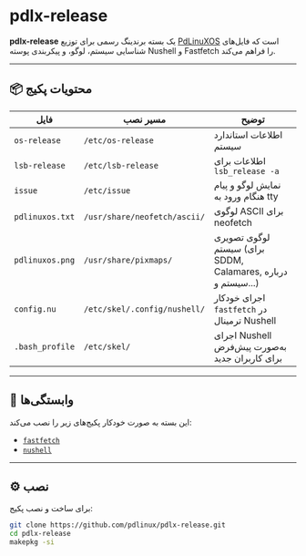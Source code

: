 # pdlx-release

**pdlx-release** یک بسته برندینگ رسمی برای توزیع [PdLinuXOS](https://pdlx.ir) است که فایل‌های شناسایی سیستم، لوگو، و پیکربندی پوسته Nushell و Fastfetch را فراهم می‌کند.

---

## 📦 محتویات پکیج

| فایل | مسیر نصب | توضیح |
|------|-----------|--------|
| `os-release` | `/etc/os-release` | اطلاعات استاندارد سیستم |
| `lsb-release` | `/etc/lsb-release` | اطلاعات برای `lsb_release -a` |
| `issue` | `/etc/issue` | نمایش لوگو و پیام هنگام ورود به tty |
| `pdlinuxos.txt` | `/usr/share/neofetch/ascii/` | لوگوی ASCII برای neofetch |
| `pdlinuxos.png` | `/usr/share/pixmaps/` | لوگوی تصویری سیستم (برای SDDM, Calamares, درباره سیستم و...) |
| `config.nu` | `/etc/skel/.config/nushell/` | اجرای خودکار `fastfetch` در ترمینال Nushell |
| `.bash_profile` | `/etc/skel/` | اجرای Nushell به‌صورت پیش‌فرض برای کاربران جدید |

---

## 🧱 وابستگی‌ها

این بسته به صورت خودکار پکیج‌های زیر را نصب می‌کند:

- [`fastfetch`](https://archlinux.org/packages/community/x86_64/fastfetch/)
- [`nushell`](https://archlinux.org/packages/community/x86_64/nushell/)

---

## ⚙️ نصب

برای ساخت و نصب پکیج:

```bash
git clone https://github.com/pdlinux/pdlx-release.git
cd pdlx-release
makepkg -si
